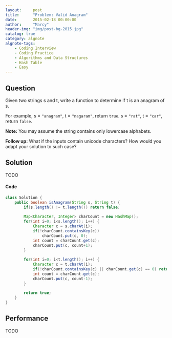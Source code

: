 ```yaml
---
layout:     post
title:      "Problem: Valid Anagram"
date:       2015-02-18 00:00:00
author:     "Marcy"
header-img: "img/post-bg-2015.jpg"
catalog: true
category: algnote
algnote-tags:
    - Coding Interview
    - Coding Practice
    - Algorithms and Data Structures
    - Hash Table
    - Easy
---
```


## Question

Given two strings s and t, write a function to determine if t is an anagram of s.

For example,
s = `"anagram"`, t = `"nagaram"`, return `true`.
s = `"rat"`, t = `"car"`, return `false`.

**Note:**
You may assume the string contains only lowercase alphabets.

**Follow up:**
What if the inputs contain unicode characters? How would you adapt your solution to such case?

## Solution
TODO

#### Code
```java
class Solution {
    public boolean isAnagram(String s, String t) {
        if(s.length() != t.length()) return false;
        
        Map<Character, Integer> charCount = new HashMap();
        for(int i=0; i<s.length(); i++) {
            Character c = s.charAt(i);
            if(!charCount.containsKey(c))
                charCount.put(c, 0);
            int count = charCount.get(c);
            charCount.put(c, count+1);
        }
        
        for(int i=0; i<t.length(); i++) {
            Character c = t.charAt(i);
            if(!charCount.containsKey(c) || charCount.get(c) == 0) return false;
            int count = charCount.get(c);
            charCount.put(c, count-1);
        }
        
        return true;
    }
}
```

## Performance
TODO
